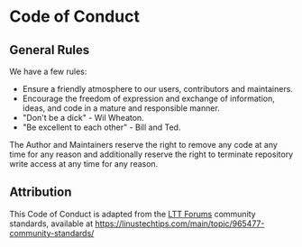 # Code of Conduct

## General Rules
We have a few rules:
* Ensure a friendly atmosphere to our users, contributors and maintainers.
* Encourage the freedom of expression and exchange of information, ideas, and code in a mature and responsible manner.
* "Don't be a dick" - Wil Wheaton.
* "Be excellent to each other" - Bill and Ted. 

The Author and Maintainers reserve the right to remove any code at any time for any reason and additionally reserve the right to terminate repository write access at any time for any reason.

## Attribution
This Code of Conduct is adapted from the [LTT Forums](https://linustechtips.com) community standards, available at https://linustechtips.com/main/topic/965477-community-standards/
